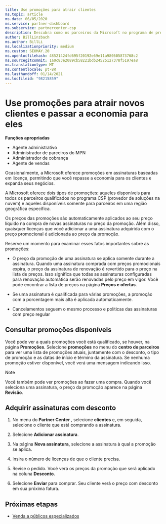 ```yaml
---
title: Use promoções para atrair clientes
ms.topic: article
ms.date: 06/05/2020
ms.service: partner-dashboard
ms.subservice: partnercenter-csp
description: Descubra como os parceiros da Microsoft no programa de provedor de soluções de nuvem podem comprar assinaturas em preços de promoção e passar a economizar para seus clientes.
author: BillLinzbach
ms.author: BillLi
ms.localizationpriority: medium
ms.custom: SEOMAY.20
ms.openlocfilehash: 48521424fd695f20192e69e11a980505873768c2
ms.sourcegitcommit: 1a0c83e2089cb58221bdb24525127378f5197ea8
ms.translationtype: MT
ms.contentlocale: pt-BR
ms.lasthandoff: 01/14/2021
ms.locfileid: "98215859"
---
```

# <a name="use-promotions-to-attract-new-customers-and-pass-the-savings-on-to-them"></a>Use promoções para atrair novos clientes e passar a economia para eles



**Funções apropriadas**

- Agente administrativo
- Administrador de parceiros do MPN
- Administrador de cobrança
- Agente de vendas


Ocasionalmente, a Microsoft oferece promoções em assinaturas baseadas em licença, permitindo que você repasse a economia para os clientes e expanda seus negócios. 

A Microsoft oferece dois tipos de promoções: aqueles disponíveis para todos os parceiros qualificados no programa CSP (provedor de soluções na nuvem) e aqueles disponíveis somente para parceiros em uma região geográfica específica.

Os preços das promoções são automaticamente aplicados ao seu preço líquido na compra de novas assinaturas no preço da promoção. Além disso, quaisquer licenças que você adicionar a uma assinatura adquirida com o preço promocional é adicionada ao preço da promoção. 

Reserve um momento para examinar esses fatos importantes sobre as promoções:

- O preço da promoção de uma assinatura se aplica somente durante a assinatura. Quando uma assinatura comprada com preços promocionais expira, o preço da assinatura de renovação é revertido para o preço na lista de preços. Isso significa que todas as assinaturas configuradas para renovação automática serão renovadas pelo preço em vigor. Você pode encontrar a lista de preços na página **Preços e ofertas**.

- Se uma assinatura é qualificada para várias promoções, a promoção com a porcentagem mais alta é aplicada automaticamente.

- Cancelamentos seguem o mesmo processo e políticas das assinaturas com preço regular

## <a name="see-available-promotions"></a>Consultar promoções disponíveis

Você pode ver a quais promoções você está qualificado, se houver, na página **Promoções**. Selecione **promoções** no menu do **centro de parceiros** para ver uma lista de promoções atuais, juntamente com o desconto, o tipo de promoção e as datas de início e término da assinatura. Se nenhuma promoção estiver disponível, você verá uma mensagem indicando isso. 

> [!NOTE]  
> Você também pode ver promoções ao fazer uma compra. Quando você seleciona uma assinatura, o preço da promoção aparece na página **Revisão**.

## <a name="purchase-subscriptions-at-promotion-prices"></a>Adquirir assinaturas com desconto

1. No menu do **Partner Center** , selecione **clientes** e, em seguida, selecione o cliente que está comprando a assinatura. 

2. Selecione **Adicionar assinatura**.

3. Na página **Nova assinatura**, selecione a assinatura à qual a promoção se aplica.

4. Insira o número de licenças de que o cliente precisa. 

5. Revise o pedido. Você verá os preços da promoção que será aplicado na coluna **Desconto**.  

6. Selecione **Enviar** para comprar. Seu cliente verá o preço com desconto em sua próxima fatura.  


## <a name="next-steps"></a>Próximas etapas

- [Venda a públicos especializados](sell-to-education-customers.md)